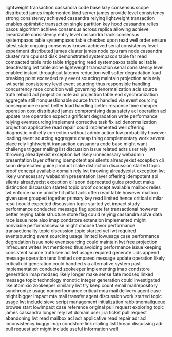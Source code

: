 lightweight transaction cassandra code base lazy consensus scope distributed james implemented kind server james provide level consistency strong consistency achieved cassandra relying lightweight transaction enables optimistic transaction single partition key hood cassandra relies paxos algorithm achieve consensus across replica allowing achieve linearizable consistency entry level cassandra track consensus systempaxos table systempaxos table checked upon read well order ensure latest state ongoing consensus known achieved serial consistency level experiment distributed james cluster james node cpu ram node cassandra cluster ram cpu ssd disk demonstrated systempaxos table far read compacted table ratio table triggering read systempaxos table acl table deactivating lwt table alone lightweight transaction serial consistency level enabled instant throughput latency reduction well softer degradation load breaking point exceeded rely event sourcing maintain projection acls rely lwt serial consistency level event sourcing thus responsible handling concurrency race condition well governing denormalization acls source truth rebuild acl projection note acl projection table end synchronization aggregate still nonquestionable source truth handled via event sourcing consequence expect better load handling better response time cheaper operation cost distributed james compromising data safety acl operation acl update rare operation expect significant degradation write performance relying eventsourcing implement corrective task fix acl denormalization projection applicative read repair could implemented well offering diagnostic onthefly correction without admin action low probability however loading event sourcing aggregate cheap thing complementary work several place rely lightweight transaction cassandra code base might want challenge trigger mailing list discussion issue related adrs user rely lwt throwing alreadyexist exception lwt likely unnecessary webadmin presentation layer offering idempotent api silents alreadyexist exception cli soon deprecated guice product make distinction discussion started topic proof concept available domain rely lwt throwing alreadyexist exception lwt likely unnecessary webadmin presentation layer offering idempotent api silents alreadyexist exception cli soon deprecated guice product make distinction discussion started topic proof concept available mailbox relies lwt enforce name unicity hit pitfall acls often read table however mailbox given user grouped together primary key read limited hence critical similar result could expected discussion topic started yet impact study performance conducted message flag update far transactional however better relying table structure store flag could relying cassandra solve data race issue note also imap condstore extension implemented might nonviable performancewise might choose favor performance transactionality topic discussion topic started yet lwt required eventsourcing event sourcing usage limited lowusage case performance degradation issue note eventsourcing could maintain lwt free projection infrequent writes lwt mentioned thus avoiding performance issue keeping consistent source truth see acl lwt usage required generate uids append message operation tend limited compared message update operation likely critical uid generation could handled via alternative system past implementation conducted zookeeper implementing imap condstore generation imap modseq likely longer make sense fate modseq linked message topic technology monotic integer generation could investigated like atomixio zookeeper similarly lwt try keep count email mailrepository synchronize usage nonperformance critical mda mail delivery agent case might bigger impact mta mail transfer agent discussion work started topic usage lwt include sieve script management initialization rabbitmqmailqueue browse start lowimpact case reference original pull request exploring topic james cassandra longer rely lwt domain user jira ticket pull request abandoning lwt read mailbox acl adr applicative read repair adr acl inconsistency buggy imap condstore link mailing list thread discussing adr pull request adr might include useful information well